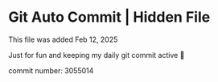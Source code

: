 # Git Auto Commit | Hidden File

This file was added Feb 12, 2025

Just for fun and keeping my daily git commit active 🤪

commit number: 3055014
